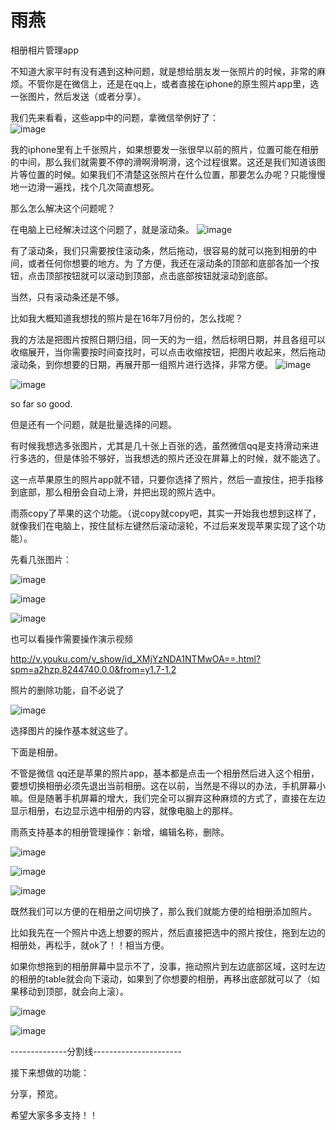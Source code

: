 # 雨燕
相册相片管理app

不知道大家平时有没有遇到这种问题，就是想给朋友发一张照片的时候，非常的麻烦。不管你是在微信上，还是在qq上，或者直接在iphone的原生照片app里，选一张图片，然后发送（或者分享）。

我们先来看看，这些app中的问题，拿微信举例好了：  
![image](https://github.com/peterchen145/swallow/raw/master/imgs/wechatexsample.png)



我的iphone里有上千张照片，如果想要发一张很早以前的照片，位置可能在相册的中间，那么我们就需要不停的滑啊滑啊滑，这个过程很累。这还是我们知道该图片等位置的时候。如果我们不清楚这张照片在什么位置，那要怎么办呢？只能慢慢地一边滑一遍找，找个几次简直想死。

那么怎么解决这个问题呢？

在电脑上已经解决过这个问题了，就是滚动条。
![image](https://github.com/peterchen145/swallow/raw/master/imgs/scrollbar.png)

有了滚动条，我们只需要按住滚动条，然后拖动，很容易的就可以拖到相册的中间，或者任何你想要的地方。为 了方便，我还在滚动条的顶部和底部各加一个按钮，点击顶部按钮就可以滚动到顶部，点击底部按钮就滚动到底部。

当然，只有滚动条还是不够。

比如我大概知道我想找的照片是在16年7月份的，怎么找呢？

我的方法是把图片按照日期归组，同一天的为一组，然后标明日期，并且各组可以收缩展开，当你需要按时间查找时，可以点击收缩按钮，把图片收起来，然后拖动滚动条，到你想要的日期，再展开那一组照片进行选择，非常方便。
![image](https://github.com/peterchen145/swallow/raw/master/imgs/close.png)

![image](https://github.com/peterchen145/swallow/raw/master/imgs/opensomeofthem.png)


so far so good.

但是还有一个问题，就是批量选择的问题。

有时候我想选多张图片，尤其是几十张上百张的选，虽然微信qq是支持滑动来进行多选的，但是体验不够好，当我想选的照片还没在屏幕上的时候，就不能选了。

这一点苹果原生的照片app就不错，只要你选择了照片，然后一直按住，把手指移到底部，那么相册会自动上滑，并把出现的照片选中。

雨燕copy了苹果的这个功能。（说copy就copy吧，其实一开始我也想到这样了，就像我们在电脑上，按住鼠标左键然后滚动滚轮，不过后来发现苹果实现了这个功能）。

先看几张图片：

![image](https://github.com/peterchen145/swallow/raw/master/imgs/mutleselection1.png)

![image](https://github.com/peterchen145/swallow/raw/master/imgs/mutleselection2.png)

![image](https://github.com/peterchen145/swallow/raw/master/imgs/mutleselection3.png)


也可以看操作需要操作演示视频

http://v.youku.com/v_show/id_XMjYzNDA1NTMwOA==.html?spm=a2hzp.8244740.0.0&from=y1.7-1.2


照片的删除功能，自不必说了

![image](https://github.com/peterchen145/swallow/raw/master/imgs/deleteImg.png)

选择图片的操作基本就这些了。

下面是相册。

不管是微信 qq还是苹果的照片app，基本都是点击一个相册然后进入这个相册，要想切换相册必须先退出当前相册。这在以前，当然是不得以的办法，手机屏幕小嘛。但是随著手机屏幕的增大，我们完全可以摒弃这种麻烦的方式了，直接在左边显示相册，右边显示选中相册的内容，就像电脑上的那样。

雨燕支持基本的相册管理操作：新增，编辑名称，删除。

![image](https://github.com/peterchen145/swallow/raw/master/imgs/addablum.png)

![image](https://github.com/peterchen145/swallow/raw/master/imgs/editablum.png)

![image](https://github.com/peterchen145/swallow/raw/master/imgs/deleteAlbum.png)


既然我们可以方便的在相册之间切换了，那么我们就能方便的给相册添加照片。

比如我先在一个照片中选上想要的照片，然后直接把选中的照片按住，拖到左边的相册处，再松手，就ok了！！相当方便。

如果你想拖到的相册屏幕中显示不了，没事，拖动照片到左边底部区域，这时左边的相册的table就会向下滚动，如果到了你想要的相册，再移出底部就可以了（如果移动到顶部，就会向上滚）。


![image](https://github.com/peterchen145/swallow/raw/master/imgs/selectImg1.png)

![image](https://github.com/peterchen145/swallow/raw/master/imgs/selectImg2.png)




--------------分割线----------------------

接下来想做的功能：

分享，预览。


希望大家多多支持！！

